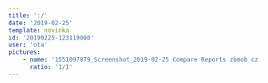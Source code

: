 ```yaml
---
title: ':/'
date: '2019-02-25'
template: novinka
id: '20190225-123119000'
user: 'ota'
pictures:
    - name: '1551097879_Screenshot_2019-02-25 Compare Reports zbmob cz, zabiny club GTmetrix(1).png'
      ratio: '1/1'
---
```

 
